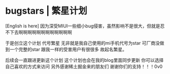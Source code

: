# bugstars | 繁星计划
[English is here]
因为深受MIUI一些细小bug侵害，虽然影响不是很大，但就是忍不下去啊啊啊啊啊啊啊啊啊啊啊啊

于是创立这个计划 代号繁星
无非就是我自己使用的mi手机代号为star 可厂商没做到一个完整的star
跟我一样的受害用户有很很多 故起名繁星。

后续会一直跟进更新这个计划 这个计划也会在我的blog里面同步更新 你可以选择自己喜欢的方式来访问
另外感谢稀土掘金来的朋友们 谢谢你们的支持！！！0v0

